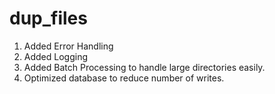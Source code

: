 # dup_files

1. Added Error Handling
2. Added Logging
3. Added Batch Processing to handle large directories easily.
4. Optimized database to reduce number of writes.